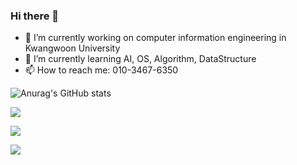 ### Hi there 👋

<!--
**N-jongsik/N-jongsik** is a ✨ _special_ ✨ repository because its `README.md` (this file) appears on your GitHub profile.

Here are some ideas to get you started:

- 🔭 I’m currently working on ...
- 🌱 I’m currently learning ...
- 👯 I’m looking to collaborate on ...
- 🤔 I’m looking for help with ...
- 💬 Ask me about ...
- 📫 How to reach me: ...
- 😄 Pronouns: ...
- ⚡ Fun fact: ...
-->

- 🔭 I’m currently working on computer information engineering in Kwangwoon University 
- 🌱 I’m currently learning AI, OS, Algorithm, DataStructure
- 📫 How to reach me: 010-3467-6350

![Anurag's GitHub stats](https://github-readme-stats.vercel.app/api?username=N-jongsik&show_icons=true&theme=radical)

<img src="https://img.shields.io/badge/Android-3DDC84?style=flat-square&logo=Android&logoColor=white"/>

<a href="https://www.instagram.com/jxxng.syykk/" target="_blank"><img src="https://img.shields.io/badge/Instargram-E4405F?style=for-the-badge&logo=Instargram&logoColor=FFFFFF"/></a>

<a href="https://www.notion.so/jxxngsyykk/ac251288994e4b1db63fdd553d5eb721" target="_blank"><img src="https://img.shields.io/badge/Notion-000000?style=for-the-badge&logo=Notion&logoColor=FFFFFF"/></a>
